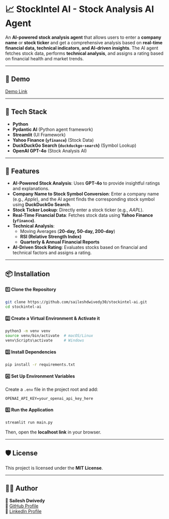 

# 📈 StockIntel AI - Stock Analysis AI Agent  

An **AI-powered stock analysis agent** that allows users to enter a **company name** or **stock ticker** and get a comprehensive analysis based on **real-time financial data, technical indicators, and AI-driven insights**. The AI agent fetches stock data, performs **technical analysis**, and assigns a rating based on financial health and market trends.  

---

## 🎥 **Demo**  
[Demo Link](https://www.youtube.com/watch?v=oYHgGF4P0tQ)

---

## 🤖 **Tech Stack**  
- **Python**  
- **Pydantic AI** (Python agent framework)
- **Streamlit** (UI Framework)  
- **Yahoo Finance (`yfinance`)** (Stock Data)  
- **DuckDuckGo Search (`duckduckgo-search`)** (Symbol Lookup)  
- **OpenAI GPT-4o** (Stock Analysis AI)  

---

## 🚀 **Features**  
- **AI-Powered Stock Analysis**: Uses **GPT-4o** to provide insightful ratings and explanations.  
- **Company Name to Stock Symbol Conversion**: Enter a company name (e.g., *Apple*), and the AI agent finds the corresponding stock symbol using **DuckDuckGo Search**.  
- **Stock Ticker Lookup**: Directly enter a stock ticker (e.g., *AAPL*).  
- **Real-Time Financial Data**: Fetches stock data using **Yahoo Finance (`yfinance`)**.  
- **Technical Analysis**:
  - Moving Averages (**20-day, 50-day, 200-day**)  
  - **RSI (Relative Strength Index)**  
  - **Quarterly & Annual Financial Reports**  
- **AI-Driven Stock Rating**: Evaluates stocks based on financial and technical factors and assigns a rating.  

---

## 📦 **Installation**  

#### 1️⃣ **Clone the Repository**  
```bash
git clone https://github.com/saileshdwivedy30/stockintel-ai.git
cd stockintel-ai
```

#### 2️⃣ **Create a Virtual Environment & Activate it**  
```bash
python3 -m venv venv
source venv/bin/activate  # macOS/Linux
venv\Scripts\activate     # Windows
```

#### 3️⃣ **Install Dependencies**  
```bash
pip install -r requirements.txt
```

#### 4️⃣ **Set Up Environment Variables**  
Create a `.env` file in the project root and add:  
```env
OPENAI_API_KEY=your_openai_api_key_here
```

#### 5️⃣ **Run the Application**  
```bash
streamlit run main.py
```
Then, open the **localhost link** in your browser.

---

## 🛡 **License**  
This project is licensed under the **MIT License**. 

---

## 👨‍💻 **Author**  
🔹 **Sailesh Dwivedy**  
🔹 [GitHub Profile](https://github.com/saileshdwivedy30)  
🔹 [LinkedIn Profile](https://www.linkedin.com/in/saileshdwivedy/)  

